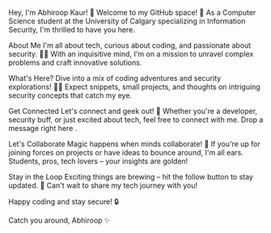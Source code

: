 Hey, I'm Abhiroop Kaur! 👋
Welcome to my GitHub space! 🚀 As a Computer Science student at the University of Calgary specializing in Information Security, I'm thrilled to have you here.

About Me
I'm all about tech, curious about coding, and passionate about security. 🤖🔐 With an inquisitive mind, I'm on a mission to unravel complex problems and craft innovative solutions.

What's Here?
Dive into a mix of coding adventures and security explorations! 👾💡 Expect snippets, small projects, and thoughts on intriguing security concepts that catch my eye.

Get Connected
Let's connect and geek out! 🤝 Whether you're a developer, security buff, or just excited about tech, feel free to connect with me. Drop a message right here .

Let's Collaborate
Magic happens when minds collaborate! 🌟 If you're up for joining forces on projects or have ideas to bounce around, I'm all ears. Students, pros, tech lovers – your insights are golden!

Stay in the Loop
Exciting things are brewing – hit the follow button to stay updated. 📢 Can't wait to share my tech journey with you!

Happy coding and stay secure! 🔒

Catch you around,
Abhiroop ✨


